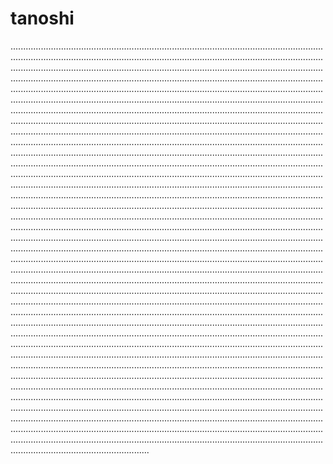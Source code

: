 # tanoshi

...............................................................................................................................................................................................................................................................................................................................................................................................................................................................................................................................................................................................................................................................................................................................................................................................................................................................................................................................................................................................................................................................................................................................................................................................................................................................................................................................................................................................................................................................................................................................................................................................................................................................................................................................................................................................................................................................................................................................................................................................................................................................................................................................................................................................................................................................................................................................................................................................................................................................................................................................................................................................................................................................................................................................................................................................................................................................................................................................................................................................................................................................................................................................................................................................................................................................................................................................................................................................................................................................................................................................................................................................................................................................................................................................................................................................................................................................................................................................................................................................................................................................................................................................................................................................................................................................................................................................................................................................................................................................................................................................................................................................................................................................................................................................................................................................................................................................................................................................................................